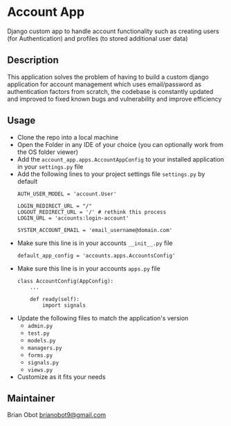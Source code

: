 # Account App 

Django custom app to handle account functionality such as creating users (for Authentication) and profiles (to stored additional user data)

## Description 
This application solves the problem of having to build a custom django application for account management which uses email/password as authentication factors from scratch, the codebase is constantly updated and improved to fixed known bugs and vulnerability and improve efficiency

## Usage
- Clone the repo into a local machine
- Open the Folder in any IDE of your choice (you can optionally work from the OS folder viewer)
- Add the `account_app.apps.AccountAppConfig` to your installed application in your `settings.py` file 
- Add the following lines to your project settings file `settings.py` by default
    ```
    AUTH_USER_MODEL = 'account.User' 

    LOGIN_REDIRECT_URL = "/"
    LOGOUT_REDIRECT_URL = '/' # rethink this process 
    LOGIN_URL = 'accounts:login-account'

    SYSTEM_ACCOUNT_EMAIL = 'email_username@domain.com'

    ```
- Make sure this line is in your accounts `__init__.py` file 
    ```
    default_app_config = 'accounts.apps.AccountsConfig'

    ```
- Make sure this line is in your accounts `apps.py` file
    ```
    class AccountConfig(AppConfig):
        ...

        def ready(self):
            import signals

    ```
- Update the following files to match the application's version
  - `admin.py`
  - `test.py`
  - `models.py`
  - `managers.py`
  - `forms.py`
  - `signals.py`
  - `views.py`
- Customize as it fits your needs


## Maintainer
Brian Obot <brianobot9@gmail.com>